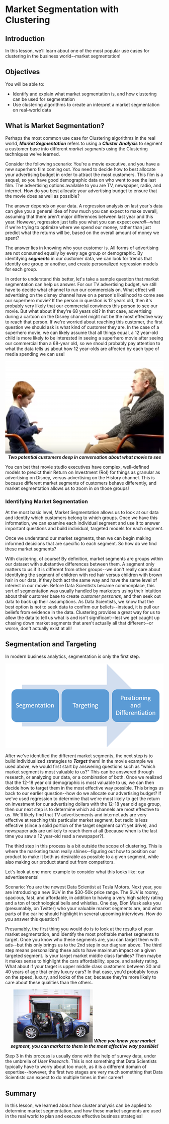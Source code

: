 
# Market Segmentation with Clustering

## Introduction

In this lesson, we'll learn about one of the most popular use cases for clustering in the business world--market segmentation!

## Objectives

You will be able to:

* Identify and explain what market segmentation is, and how clustering can be used for segmentation
* Use clustering algorithms to create an interpret a market segmentation on real-world data


## What is Market Segmentation?

Perhaps the most common use case for Clustering algorithms in the real world, **_Market Segmentation_** refers to using a **_Cluster Analysis_** to segment a customer base into different _market segments_ using the Clustering techniques we've learned. 

Consider the following scenario: You're a movie executive, and you have a new superhero film coming out. You need to decide how to best allocate your advertising budget in order to attract the most customers. This film is a sequel, so you have good demographic data on who went to see the last film. The advertising options available to you are TV, newspaper, radio, and internet. How do you best allocate your advertising budget to ensure that the movie does as well as possible?

The answer depends on your data. A regression analysis on last year's data can give you a general idea of how much you can expect to make overall, assuming that there aren't major differences between last year and this year. However, regression just tells you what you can expect _overall_--what if we're trying to optimize where we spend our money, rather than just predict what the returns will be, based on the overall amount of money we spent?

The answer lies in knowing who your customer is. All forms of advertising are not consumed equally by every age group or demographic. By identifying **_segments_** in our customer data, we can look for trends that identify one group or another, and create personalized regression models for each group. 

In order to understand this better, let's take a sample question that market segmentation can help us answer. For our TV advertising budget, we still have to decide what channel to run our commercials on. What effect will advertising on the disney channel have on a person's likelihood to come see our superhero movie? If the person in question is 12 years old, then it's probably very likely that our commercial convinces this person to see our movie. But what about if they're 68 years old? In that case, advertising during a cartoon on the Disney channel might not be the most effective way to reach that person.  If we're worried about reaching  this customer, the first question we should ask is what kind of customer they are. In the case of a superhero movie, we can likely assume that all things equal, a 12 year-old child is more likely to be interested in seeing a superhero movie after seeing our commercial than a 68-year old, so we should probably pay attention to what the data tells us about how 12 year-olds are affected by each type of media spending we can use!

<center><img src='old-man-little-boy-talking.png'>
    <strong><em>Two potential customers deep in conversation about what movie to see</strong></em></center>

You can bet that movie studio executives have complex, well-defined models to predict their Return on Investment (RoI) for things as granular as advertising on Disney, versus advertising on the History channel.  This is because different market segments of customers behave differently, and market segmentation allows us to zoom in on those groups!

### Identifying Market Segmentation

At the most basic level, Market Segmentation allows us to look at our data and identify which customers belong to which groups. Once we have this information, we can examine each individual segment and use it to answer important questions and build individual, targeted models for each segment. 

Once we understand our market segments, then we can begin making informed decisions that are specific to each segment. So how do we find these market segments? 

With clustering, of course!   By definition, market segments are groups within our dataset with substantive differences between them. A segment only matters to us if it is different from other groups--we don't really care about identifying the segment of children with red hair versus children with brown hair in our data, if they both act the same way and have the same level of interest in our movie. Before Data Scientists became commonplace, this sort of segmentation was usually handled by marketers using their intuition about their customer base to create _customer personas_, and then seek out data to back up their assumptions. As Data Scientists, we know that the best option is not to seek data to confirm our beliefs--instead, it is pull our beliefs from evidence in the data. Clustering provides a great way for us to allow the data to tell us what is and isn't significant--lest we get caught up chasing down market segments that aren't actually all that different--or worse, don't actually exist at all!

## Segmentation and Targeting

In modern business analytics, segmentation is only the first step. 

<img src='marketing-strategy.png'>

After we've identified the different market segments, the next step is to build individualized strategies to **_Target_** them! In the movie example we used above, we would first start by answering questions such as "which market segment is most valuable to us?" This can be answered through research, or analyzing our data, or a combination of both. Once we realized that the 12-18 year old demographic is most valuable to us, we can then decide how to target them in the most effective way possible. This brings us back to our earlier question--how do we allocate our advertising budget? If we've used regression to determine that we're most likely to get the return on investment for our advertising dollars with the 12-18 year old age group, then our next step is to determine which ad channels are most effective to us. We'll likely find that TV advertisements and internet ads are very effective at reaching this particular market segment, but radio is less effective (since a solid portion of the target segment can't yet drive), and newspaper ads are unlikely to reach them at all (because when is the last time you saw a 12 year-old read a newspaper?). 

The third step in this process is a bit outside the scope of clustering. This is where the marketing team really shines--figuring out how to position our product to make it both as desirable as possible to a given segment, while also making our product stand out from competitors. 

Let's look at one more example to consider what this looks like: car advertisements!

Scenario: You are the newest Data Scientist at Tesla Motors. Next year, you are introducing a new SUV in the \$30-50k price range. The SUV is roomy, spacious, fast, and affordable, in addition to having a very high safety rating and a ton of technological bells and whistles. One day, Elon Musk asks you (presumably, on Twitter) who your valuable market segments are, and what parts of the car he should highlight in several upcoming interviews. How do you answer this question?

Presumably, the first thing you would do is to look at the results of your market segmentation, and identify the most profitable market segments to target. Once you know who these segments are, you can target them with ads--but this only brings us to the 2nd step in our diagram above. The third step means personalizing these ads to have maximum impact on a given targeted segment. Is your target market middle class families? Then maybe it makes sense to highlight the cars affordability, space, and safety rating. What about if your target is upper middle class customers between 30 and 40 years of age that enjoy luxury cars? In that case, you'd probably focus on the speed, luxury, and looks of the car, because they're more likely to care about these qualities than the others. 

<center><img src='tesla-family.jpg' height=50% width=50%>
<strong><em>When you know your market segment, you can market to them in the most effective way possible!</strong></em></center>

Step 3 in this process is usually done with the help of survey data, under the umbrella of _User Research_. This is not something that Data Scientists typically have to worry about too much, as it is a different domain of expertise--however, the first two stages are very much something that Data Scientists can expect to do multiple times in their career!

## Summary

In this lesson, we learned about how cluster analysis can be applied to determine market segmentation, and how these market segments are used in the real world to plan and execute effective business strategies!

